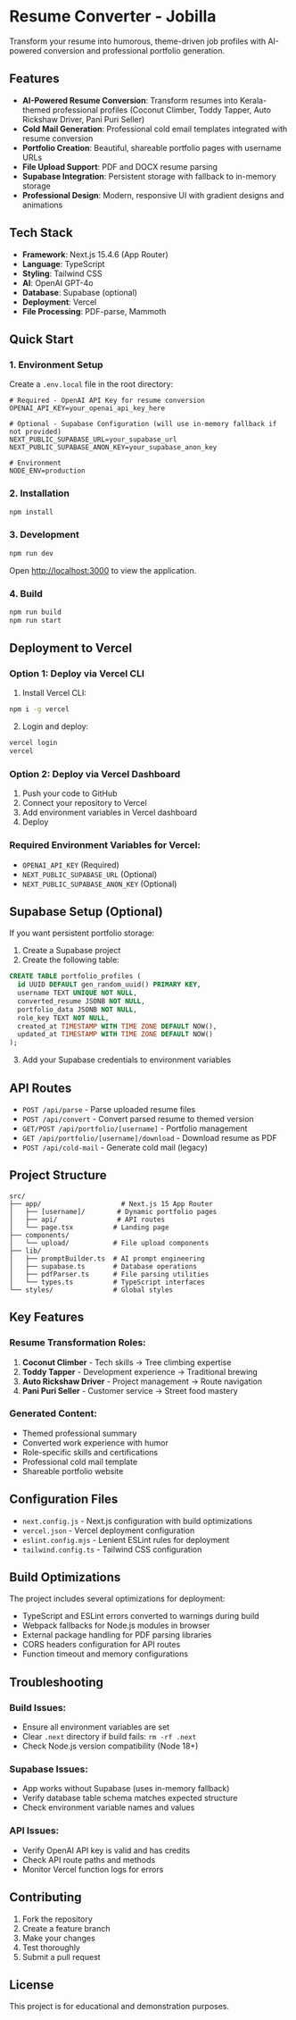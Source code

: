# Resume Converter - Jobilla

Transform your resume into humorous, theme-driven job profiles with AI-powered conversion and professional portfolio generation.

## Features

- **AI-Powered Resume Conversion**: Transform resumes into Kerala-themed professional profiles (Coconut Climber, Toddy Tapper, Auto Rickshaw Driver, Pani Puri Seller)
- **Cold Mail Generation**: Professional cold email templates integrated with resume conversion
- **Portfolio Creation**: Beautiful, shareable portfolio pages with username URLs
- **File Upload Support**: PDF and DOCX resume parsing
- **Supabase Integration**: Persistent storage with fallback to in-memory storage
- **Professional Design**: Modern, responsive UI with gradient designs and animations

## Tech Stack

- **Framework**: Next.js 15.4.6 (App Router)
- **Language**: TypeScript
- **Styling**: Tailwind CSS
- **AI**: OpenAI GPT-4o
- **Database**: Supabase (optional)
- **Deployment**: Vercel
- **File Processing**: PDF-parse, Mammoth

## Quick Start

### 1. Environment Setup

Create a `.env.local` file in the root directory:

```env
# Required - OpenAI API Key for resume conversion
OPENAI_API_KEY=your_openai_api_key_here

# Optional - Supabase Configuration (will use in-memory fallback if not provided)
NEXT_PUBLIC_SUPABASE_URL=your_supabase_url
NEXT_PUBLIC_SUPABASE_ANON_KEY=your_supabase_anon_key

# Environment
NODE_ENV=production
```

### 2. Installation

```bash
npm install
```

### 3. Development

```bash
npm run dev
```

Open [http://localhost:3000](http://localhost:3000) to view the application.

### 4. Build

```bash
npm run build
npm run start
```

## Deployment to Vercel

### Option 1: Deploy via Vercel CLI

1. Install Vercel CLI:
```bash
npm i -g vercel
```

2. Login and deploy:
```bash
vercel login
vercel
```

### Option 2: Deploy via Vercel Dashboard

1. Push your code to GitHub
2. Connect your repository to Vercel
3. Add environment variables in Vercel dashboard
4. Deploy

### Required Environment Variables for Vercel:
- `OPENAI_API_KEY` (Required)
- `NEXT_PUBLIC_SUPABASE_URL` (Optional)
- `NEXT_PUBLIC_SUPABASE_ANON_KEY` (Optional)

## Supabase Setup (Optional)

If you want persistent portfolio storage:

1. Create a Supabase project
2. Create the following table:

```sql
CREATE TABLE portfolio_profiles (
  id UUID DEFAULT gen_random_uuid() PRIMARY KEY,
  username TEXT UNIQUE NOT NULL,
  converted_resume JSONB NOT NULL,
  portfolio_data JSONB NOT NULL,
  role_key TEXT NOT NULL,
  created_at TIMESTAMP WITH TIME ZONE DEFAULT NOW(),
  updated_at TIMESTAMP WITH TIME ZONE DEFAULT NOW()
);
```

3. Add your Supabase credentials to environment variables

## API Routes

- `POST /api/parse` - Parse uploaded resume files
- `POST /api/convert` - Convert parsed resume to themed version
- `GET/POST /api/portfolio/[username]` - Portfolio management
- `GET /api/portfolio/[username]/download` - Download resume as PDF
- `POST /api/cold-mail` - Generate cold mail (legacy)

## Project Structure

```
src/
├── app/                    # Next.js 15 App Router
│   ├── [username]/        # Dynamic portfolio pages
│   ├── api/               # API routes
│   └── page.tsx          # Landing page
├── components/
│   └── upload/           # File upload components
├── lib/
│   ├── promptBuilder.ts  # AI prompt engineering
│   ├── supabase.ts       # Database operations
│   ├── pdfParser.ts      # File parsing utilities
│   └── types.ts          # TypeScript interfaces
└── styles/               # Global styles
```

## Key Features

### Resume Transformation Roles:
1. **Coconut Climber** - Tech skills → Tree climbing expertise
2. **Toddy Tapper** - Development experience → Traditional brewing
3. **Auto Rickshaw Driver** - Project management → Route navigation
4. **Pani Puri Seller** - Customer service → Street food mastery

### Generated Content:
- Themed professional summary
- Converted work experience with humor
- Role-specific skills and certifications  
- Professional cold mail template
- Shareable portfolio website

## Configuration Files

- `next.config.js` - Next.js configuration with build optimizations
- `vercel.json` - Vercel deployment configuration
- `eslint.config.mjs` - Lenient ESLint rules for deployment
- `tailwind.config.ts` - Tailwind CSS configuration

## Build Optimizations

The project includes several optimizations for deployment:

- TypeScript and ESLint errors converted to warnings during build
- Webpack fallbacks for Node.js modules in browser
- External package handling for PDF parsing libraries
- CORS headers configuration for API routes
- Function timeout and memory configurations

## Troubleshooting

### Build Issues:
- Ensure all environment variables are set
- Clear `.next` directory if build fails: `rm -rf .next`
- Check Node.js version compatibility (Node 18+)

### Supabase Issues:
- App works without Supabase (uses in-memory fallback)
- Verify database table schema matches expected structure
- Check environment variable names and values

### API Issues:
- Verify OpenAI API key is valid and has credits
- Check API route paths and methods
- Monitor Vercel function logs for errors

## Contributing

1. Fork the repository
2. Create a feature branch
3. Make your changes
4. Test thoroughly
5. Submit a pull request

## License

This project is for educational and demonstration purposes.